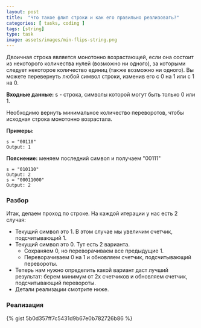 ```yaml
---
layout: post
title:  "Что такое флип строки и как его правильно реализовать?"
categories: [ tasks, coding ]
tags: [string]
type: task
image: assets/images/min-flips-string.png
---
```

Двоичная строка является монотонно возрастающей, если она состоит из некоторого количества нулей (возможно ни одного), за которыми следует некоторое количество единиц (также возможно ни одного).
Вы можете перевернуть любой символ строки, изменив его с 0 на 1 или с 1 на 0.

**Входные данные:** s - строка, символы которой могут быть только 0 или 1.

Необходимо вернуть минимальное количество переворотов, чтобы исходная строка монотонно возрастала.

**Примеры:**
```
s = "00110"
Output: 1
```
**Пояснение:** меняем последний символ и получаем "00111"
```
s = "010110"
Output: 2
s = "00011000"
Output: 2
```
### Разбор
Итак, делаем проход по строке. На каждой итерации у нас есть 2 случая:

- Текущий символ это 1. В этом случае мы увеличим счетчик, подсчитывающий 1.
- Текущий символ это 0. Тут есть 2 варианта.
    - Сохраняем 0, но переворачиваем все предыдущие 1.
    - Переворачиваем 0 на 1 и обновляем счетчик, подсчитывающий перевороты. 
- Теперь нам нужно определить какой вариант даст лучший результат: берем минимум от 2х счетчиков и обновляем счетчик, подсчитывающий перевороты.
- Детали реализации смотрите ниже.

### Реализация
{% gist 5b0d357ff7c5431d9b67e0b782726b86 %}